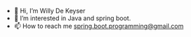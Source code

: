 - 👋 Hi, I’m Willy De Keyser
- 👀 I’m interested in Java and spring boot.
- 📫 How to reach me spring.boot.programming@gmail.com

<!---
wdkeyser02/wdkeyser02 is a ✨ special ✨ repository because its `README.md` (this file) appears on your GitHub profile.
You can click the Preview link to take a look at your changes.
--->
